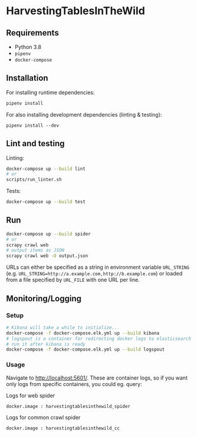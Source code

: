 # HarvestingTablesInTheWild

## Requirements

- Python 3.8
- `pipenv`
- `docker-compose`

## Installation

For installing runtime dependencies:

```bash
pipenv install
```

For also installing development dependencies (linting & testing):

```
pipenv install --dev
```

## Lint and testing

Linting:

```bash
docker-compose up --build lint
# or
scripts/run_linter.sh
```

Tests:

```bash
docker-compose up --build test
```

## Run

```bash
docker-compose up --build spider
# or
scrapy crawl web
# output items as JSON
scrapy crawl web -O output.json
```

URLs can either be specified as a string in environment variable `URL_STRING` (e.g. `URL_STRING=http://a.example.com,http://b.example.com`) or loaded from a file specified by `URL_FILE` with one URL per line.

## Monitoring/Logging

### Setup

```bash
# Kibana will take a while to initialize...
docker-compose -f docker-compose.elk.yml up --build kibana
# logspout is a container for redirecting docker logs to elasticsearch
# run it after kibana is ready
docker-compose -f docker-compose.elk.yml up --build logspout
```

### Usage

Navigate to [http://localhost:5601/](http://localhost:5601/).
These are container logs, so if you want only logs from specific containers, you could eg. query:

Logs for web spider

```kql
docker.image : harvestingtablesinthewild_spider
```

Logs for common crawl spider

```kql
docker.image : harvestingtablesinthewild_cc
```
